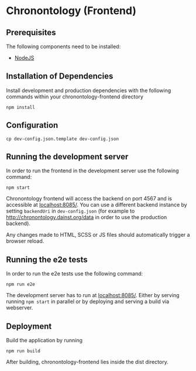 # Chronontology (Frontend)

## Prerequisites

The following components need to be installed:
* [NodeJS](https://nodejs.org/)

## Installation of Dependencies

Install development and production dependencies with the following commands within your chronontology-frontend directory

```
npm install
```

## Configuration

```
cp dev-config.json.template dev-config.json
```

##  Running the development server

In order to run the frontend in the development server use the following command:
```
npm start
```

Chronontology frontend will access the backend on port 4567 and is accessible at [localhost:8085/](http://localhost:8085/). You can use a different backend instance by setting `backendUri` in `dev-config.json` (for example to http://chronontology.dainst.org/data in order to use the production backend).

Any changes made to HTML, SCSS or JS files should automatically trigger a browser reload.

##  Running the e2e tests

In order to run the e2e tests use the following command:
```
npm run e2e
```
The development server has to run at [localhost:8085/](http://localhost:8085/). Either by serving running `npm start` in 
parallel or by deploying and serving a build via webserver.

## Deployment

Build the application by running

```
npm run build
```

After building, chronontology-frontend lies inside the dist directory. 

